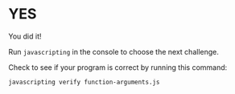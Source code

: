 # YES
You did it!

Run `javascripting` in the console to choose the next challenge.

Check to see if your program is correct by running this command:

```
javascripting verify function-arguments.js
```